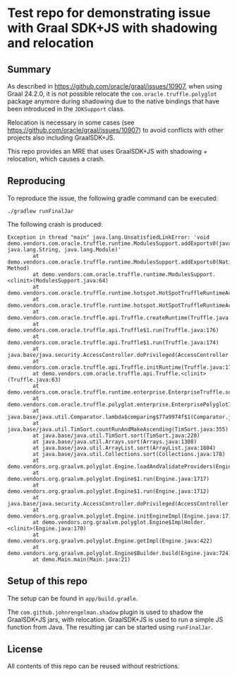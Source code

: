 # Test repo for demonstrating issue with Graal SDK+JS with shadowing and relocation

## Summary

As described in https://github.com/oracle/graal/issues/10907, when using Graal 24.2.0,
it is not possible relocate the `com.oracle.truffle.polyglot` package anymore during shadowing
due to the native bindings that have been introduced in the `JDKSupport` class.

Relocation is necessary in some cases (see https://github.com/oracle/graal/issues/10907) to avoid conflicts with other projects also including GraalSDK+JS.

This repo provides an MRE that uses GraalSDK+JS with shadowing + relocation, which causes a crash.

## Reproducing

To reproduce the issue, the following gradle command can be executed:
```shell
./gradlew runFinalJar
```

The following crash is produced:
```shell
Exception in thread "main" java.lang.UnsatisfiedLinkError: 'void demo.vendors.com.oracle.truffle.runtime.ModulesSupport.addExports0(java.lang.Module, java.lang.String, java.lang.Module)'
        at demo.vendors.com.oracle.truffle.runtime.ModulesSupport.addExports0(Native Method)
        at demo.vendors.com.oracle.truffle.runtime.ModulesSupport.<clinit>(ModulesSupport.java:64)
        at demo.vendors.com.oracle.truffle.runtime.hotspot.HotSpotTruffleRuntimeAccess.createRuntime(HotSpotTruffleRuntimeAccess.java:84)
        at demo.vendors.com.oracle.truffle.runtime.hotspot.HotSpotTruffleRuntimeAccess.getRuntime(HotSpotTruffleRuntimeAccess.java:75)
        at demo.vendors.com.oracle.truffle.api.Truffle.createRuntime(Truffle.java:145)
        at demo.vendors.com.oracle.truffle.api.Truffle$1.run(Truffle.java:176)
        at demo.vendors.com.oracle.truffle.api.Truffle$1.run(Truffle.java:174)
        at java.base/java.security.AccessController.doPrivileged(AccessController.java:319)
        at demo.vendors.com.oracle.truffle.api.Truffle.initRuntime(Truffle.java:174)
        at demo.vendors.com.oracle.truffle.api.Truffle.<clinit>(Truffle.java:63)
        at demo.vendors.com.oracle.truffle.runtime.enterprise.EnterpriseTruffle.supportsEnterpriseExtensions(stripped:22)
        at demo.vendors.com.oracle.truffle.polyglot.enterprise.EnterprisePolyglotImpl.getPriority(stripped:551)
        at java.base/java.util.Comparator.lambda$comparing$77a9974f$1(Comparator.java:473)
        at java.base/java.util.TimSort.countRunAndMakeAscending(TimSort.java:355)
        at java.base/java.util.TimSort.sort(TimSort.java:220)
        at java.base/java.util.Arrays.sort(Arrays.java:1308)
        at java.base/java.util.ArrayList.sort(ArrayList.java:1804)
        at java.base/java.util.Collections.sort(Collections.java:178)
        at demo.vendors.org.graalvm.polyglot.Engine.loadAndValidateProviders(Engine.java:1641)
        at demo.vendors.org.graalvm.polyglot.Engine$1.run(Engine.java:1717)
        at demo.vendors.org.graalvm.polyglot.Engine$1.run(Engine.java:1712)
        at java.base/java.security.AccessController.doPrivileged(AccessController.java:319)
        at demo.vendors.org.graalvm.polyglot.Engine.initEngineImpl(Engine.java:1712)
        at demo.vendors.org.graalvm.polyglot.Engine$ImplHolder.<clinit>(Engine.java:170)
        at demo.vendors.org.graalvm.polyglot.Engine.getImpl(Engine.java:422)
        at demo.vendors.org.graalvm.polyglot.Engine$Builder.build(Engine.java:724)
        at demo.Main.main(Main.java:21)
```

## Setup of this repo

The setup can be found in `app/build.gradle`.

The `com.github.johnrengelman.shadow` plugin is used to shadow the GraalSDK+JS jars, with relocation.
GraalSDK+JS is used to run a simple JS function from Java.
The resulting jar can be started using `runFinalJar`.

## License

All contents of this repo can be reused without restrictions.